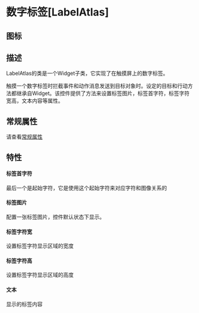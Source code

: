 # 数字标签[LabelAtlas]

## 图标


## 描述

LabelAtlas的类是一个Widget子类，它实现了在触摸屏上的数字标签。

触摸一个数字标签时拦截事件和动作消息发送到目标对象时。设定的目标和行动方法都继承自Widget。该控件提供了方法来设置标签图片，标签首字符，标签字符宽高，文本内容等属性。

## 常规属性

请查看[常规属性](./../general_property/zh.md)


## 特性



#### 标签首字符

最后一个是起始字符，它是使用这个起始字符来对应字符和图像关系的

#### 标签图片

配置一张标签图片，控件默认状态下显示。

#### 标签字符宽

设置标签字符显示区域的宽度

#### 标签字符高

设置标签字符显示区域的高度

#### 文本

显示的标签内容
